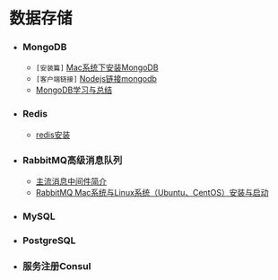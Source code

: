 # 数据存储

- ### MongoDB
    * `[安装篇]` [Mac系统下安装MongoDB](/database/mongo_install.md)
    * `[客户端链接]` [Nodejs链接mongodb](/database/mongo_nodejs_link.md)
    * [MongoDB学习与总结](/database/mongo_base.md)

- ### Redis
    * [redis安装](/database/redis_install.md)

- ### RabbitMQ高级消息队列
    * [主流消息中间件简介](/database/rabbitmq_base.md#主流消息中间件简介)
    * [RabbitMQ Mac系统与Linux系统（Ubuntu、CentOS）安装与启动](/database/rabbitmq_base.md#安装)
    
- ### MySQL

- ### PostgreSQL

- ### 服务注册Consul

